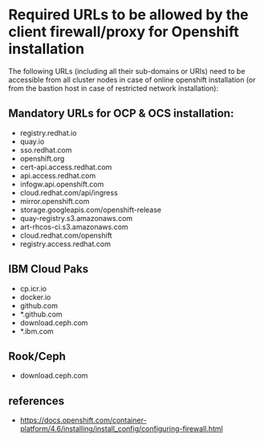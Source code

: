 # Required URLs to be allowed by the client firewall/proxy for Openshift installation
The following URLs (including all their sub-domains or URIs) need to be accessible from all cluster nodes in case of online openshift installation (or from the bastion host in case of restricted network installation):
## Mandatory URLs for OCP & OCS installation:
* registry.redhat.io
* quay.io
* sso.redhat.com
* openshift.org
* cert-api.access.redhat.com
* api.access.redhat.com
* infogw.api.openshift.com
* cloud.redhat.com/api/ingress
* mirror.openshift.com
* storage.googleapis.com/openshift-release
* quay-registry.s3.amazonaws.com
* art-rhcos-ci.s3.amazonaws.com
* cloud.redhat.com/openshift
* registry.access.redhat.com
## IBM Cloud Paks
* cp.icr.io
* docker.io
* github.com
* *.github.com
* download.ceph.com
* *.ibm.com
## Rook/Ceph
* download.ceph.com
## references
* https://docs.openshift.com/container-platform/4.6/installing/install_config/configuring-firewall.html
